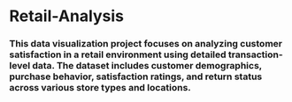 # Retail-Analysis
### This data visualization project focuses on analyzing customer satisfaction in a retail environment using detailed transaction-level data. The dataset includes customer demographics, purchase behavior, satisfaction ratings, and return status across various store types and locations.
